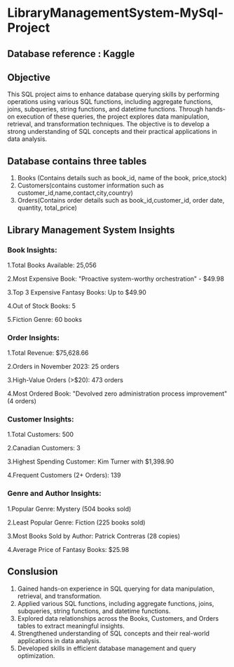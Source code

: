 # LibraryManagementSystem-MySql-Project
## Database reference : Kaggle

## Objective 
This SQL project aims to enhance database querying skills by performing operations using various SQL functions, 
including aggregate functions, joins, subqueries, string functions, and datetime functions. Through hands-on execution of
these queries, the project explores data manipulation, retrieval, and transformation techniques. The objective is to develop
a strong understanding of SQL concepts and their practical applications in data analysis.
 
##  Database contains three tables 
1. Books (Contains details such as book_id, name of the book, price,stock)
2. Customers(contains customer information such as customer_id,name,contact,city,country)
3. Orders(Contains order details such as book_id,customer_id, order date, quantity, total_price)

## Library Management System Insights
### Book Insights:

1.Total Books Available: 25,056

2.Most Expensive Book: "Proactive system-worthy orchestration" - $49.98

3.Top 3 Expensive Fantasy Books: Up to $49.90

4.Out of Stock Books: 5

5.Fiction Genre: 60 books


### Order Insights:

1.Total Revenue: $75,628.66

2.Orders in November 2023: 25 orders

3.High-Value Orders (>$20): 473 orders

4.Most Ordered Book: "Devolved zero administration process improvement" (4 orders)


### Customer Insights:

1.Total Customers: 500

2.Canadian Customers: 3

3.Highest Spending Customer: Kim Turner with $1,398.90

4.Frequent Customers (2+ Orders): 139


### Genre and Author Insights:

1.Popular Genre: Mystery (504 books sold)

2.Least Popular Genre: Fiction (225 books sold)

3.Most Books Sold by Author: Patrick Contreras (28 copies)

4.Average Price of Fantasy Books: $25.98

## Conslusion

1. Gained hands-on experience in SQL querying for data manipulation, retrieval, and transformation.
2. Applied various SQL functions, including aggregate functions, joins, subqueries, string functions, and datetime functions.
3. Explored data relationships across the Books, Customers, and Orders tables to extract meaningful insights.
4. Strengthened understanding of SQL concepts and their real-world applications in data analysis.
5.  Developed skills in efficient database management and query optimization.


